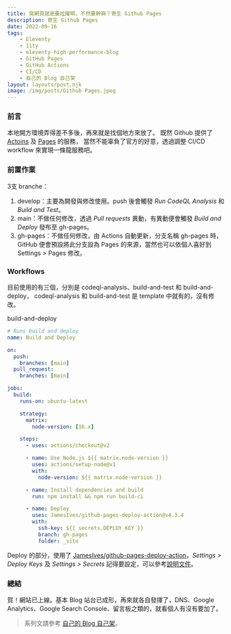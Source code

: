 ```yaml
---
title: 寫網頁就是要炫耀啊，不然要幹麻？寄生 Github Pages
description: 寄生 Github Pages
date: 2022-09-16
tags:
    - Eleventy
    - 11ty
    - eleventy-high-performance-blog
    - GitHub Pages
    - GitHub Actions
    - CI/CD
    - 自己的 Blog 自己架
layout: layouts/post.njk
image: /img/posts/Github Pages.jpeg
---
```


### 前言
本地開方環境弄得差不多後，再來就是找個地方來放了。
既然 Github 提供了 [Actoins](https://docs.github.com/en/actions) 及 [Pages](https://docs.github.com/en/pages) 的服務，
當然不能辜負了官方的好意，透過調整 CI/CD workflow 來實現一條龍服務吧。

### 前置作業
3支 branche：
1. develop：主要為開發與修改使用。push 後會觸發 *Run CodeQL Analysis* 和 *Build and Test*。
2. main：不做任何修改，透過 *Pull requests* 異動，有異動便會觸發 *Build and Deploy* 發布至 gh-pages。
3. gh-pages：不做任何修改，由 Actions 自動更新，分支名稱 gh-pages 時，GitHub 便會預設將此分支設為 Pages 的來源，當然也可以依個人喜好到 Settings > Pages 修改。

### Workflows
目前使用的有三個，分別是 codeql-analysis、build-and-test 和 build-and-deploy，
codeql-analysis 和 build-and-test 是 template 中就有的，沒有修改。

build-and-deploy 
```yml
# Runs build and deploy
name: Build and Deploy

on:
  push:
    branches: [main]
  pull_request:
    branches: [main]

jobs:
  build:
    runs-on: ubuntu-latest

    strategy:
      matrix:
        node-version: [16.x]

    steps:
      - uses: actions/checkout@v2

      - name: Use Node.js ${{ matrix.node-version }}
        uses: actions/setup-node@v1
        with:
          node-version: ${{ matrix.node-version }}

      - name: Install dependencies and build
        run: npm install && npm run build-ci

      - name: Deploy
        uses: JamesIves/github-pages-deploy-action@v4.3.4
        with:
          ssh-key: ${{ secrets.DEPLOY_KEY }}
          branch: gh-pages
          folder: _site

```

Deploy 的部分，使用了 [JamesIves/github-pages-deploy-action](https://github.com/JamesIves/github-pages-deploy-action)，*Settings > Deploy Keys* 及 *Settings > Secrets* 記得要設定，可以參考[說明文件](https://github.com/JamesIves/github-pages-deploy-action#using-an-ssh-deploy-key-)。

### 總結
賀！網站已上線。基本 Blog 站台已成形，再來就各自發揮了，DNS、Google Analytics、Google Search Console、留言板之類的，就看個人有沒有要加了。  
>系列文請參考 [自己的 Blog 自己架](/tags/blog)。